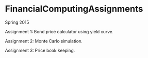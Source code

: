 # FinancialComputingAssignments
Spring 2015

Assignment 1: Bond price calculator using yield curve.

Assignment 2: Monte Carlo simulation.

Assignment 3: Price book keeping.
